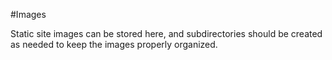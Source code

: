 #Images

Static site images can be stored here, and subdirectories should be created as needed to keep the images properly organized.